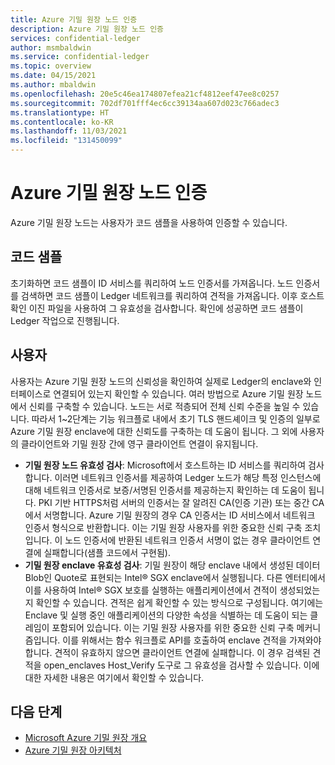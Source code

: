 ```yaml
---
title: Azure 기밀 원장 노드 인증
description: Azure 기밀 원장 노드 인증
services: confidential-ledger
author: msmbaldwin
ms.service: confidential-ledger
ms.topic: overview
ms.date: 04/15/2021
ms.author: mbaldwin
ms.openlocfilehash: 20e5c46ea174807efea21cf4812eef47ee8c0257
ms.sourcegitcommit: 702df701fff4ec6cc39134aa607d023c766adec3
ms.translationtype: HT
ms.contentlocale: ko-KR
ms.lasthandoff: 11/03/2021
ms.locfileid: "131450099"
---
```

# <a name="authenticating-azure-confidential-ledger-nodes"></a>Azure 기밀 원장 노드 인증

Azure 기밀 원장 노드는 사용자가 코드 샘플을 사용하여 인증할 수 있습니다.

## <a name="code-samples"></a>코드 샘플

초기화하면 코드 샘플이 ID 서비스를 쿼리하여 노드 인증서를 가져옵니다. 노드 인증서를 검색하면 코드 샘플이 Ledger 네트워크를 쿼리하여 견적을 가져옵니다. 이후 호스트 확인 이진 파일을 사용하여 그 유효성을 검사합니다. 확인에 성공하면 코드 샘플이 Ledger 작업으로 진행됩니다.

## <a name="users"></a>사용자

사용자는 Azure 기밀 원장 노드의 신뢰성을 확인하여 실제로 Ledger의 enclave와 인터페이스로 연결되어 있는지 확인할 수 있습니다. 여러 방법으로 Azure 기밀 원장 노드에서 신뢰를 구축할 수 있습니다. 노드는 서로 적층되어 전체 신뢰 수준을 높일 수 있습니다. 따라서 1~2단계는 기능 워크플로 내에서 초기 TLS 핸드셰이크 및 인증의 일부로 Azure 기밀 원장 enclave에 대한 신뢰도를 구축하는 데 도움이 됩니다. 그 외에 사용자의 클라이언트와 기밀 원장 간에 영구 클라이언트 연결이 유지됩니다.

- **기밀 원장 노드 유효성 검사**: Microsoft에서 호스트하는 ID 서비스를 쿼리하여 검사합니다. 이러면 네트워크 인증서를 제공하여 Ledger 노드가 해당 특정 인스턴스에 대해 네트워크 인증서로 보증/서명된 인증서를 제공하는지 확인하는 데 도움이 됩니다. PKI 기반 HTTPS처럼 서버의 인증서는 잘 알려진 CA(인증 기관) 또는 중간 CA에서 서명합니다. Azure 기밀 원장의 경우 CA 인증서는 ID 서비스에서 네트워크 인증서 형식으로 반환합니다. 이는 기밀 원장 사용자를 위한 중요한 신뢰 구축 조치입니다. 이 노드 인증서에 반환된 네트워크 인증서 서명이 없는 경우 클라이언트 연결에 실패합니다(샘플 코드에서 구현됨).
- **기밀 원장 enclave 유효성 검사**: 기밀 원장이 해당 enclave 내에서 생성된 데이터 Blob인 Quote로 표현되는 Intel® SGX enclave에서 실행됩니다. 다른 엔터티에서 이를 사용하여 Intel® SGX 보호를 실행하는 애플리케이션에서 견적이 생성되었는지 확인할 수 있습니다. 견적은 쉽게 확인할 수 있는 방식으로 구성됩니다. 여기에는 Enclave 및 실행 중인 애플리케이션의 다양한 속성을 식별하는 데 도움이 되는 클레임이 포함되어 있습니다. 이는 기밀 원장 사용자를 위한 중요한 신뢰 구축 메커니즘입니다. 이를 위해서는 함수 워크플로 API를 호출하여 enclave 견적을 가져와야 합니다. 견적이 유효하지 않으면 클라이언트 연결에 실패합니다. 이 경우 검색된 견적을 open_enclaves Host_Verify 도구로 그 유효성을 검사할 수 있습니다. 이에 대한 자세한 내용은 여기에서 확인할 수 있습니다.

## <a name="next-steps"></a>다음 단계

- [Microsoft Azure 기밀 원장 개요](overview.md)
- [Azure 기밀 원장 아키텍처](architecture.md)
